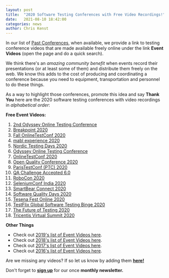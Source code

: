 ```yaml
---
layout: post
title:  "2020 Software Testing Conferences with Free Video Recordings!"
date:   2021-08-10 18:42:00
categories: news
author: Chris Kenst
---
```


In our list of <a href="/past" target="_blank">Past Conferences</a>, when available, we provide a link to testing conference videos that are made available freely online under the link **Event Videos** (open the page and do a quick search).

We think there's an *amazing community benefit* when events record their presentations (or at least some of them) and distribute them freely on the web. We know this adds to the cost of producing and coordinating a conference because you need to equipment, transportation and personnel to do these things. 

As a way to highlight those conferences, promote this idea and say **Thank You** here are the 2020 software testing conferences with video recordings in *alphabetical order*:

**Free Event Videos:**

1. <a href="https://odyssey.kobiton.com/recordings-summer-odyssey-2020/?utm_source=testingconferences" target="_blank">2nd Odyssey Online Testing Conference</a>
1. <a href="https://www.browserstack.com/events/breakpoint/breakpoint-2020?utm_source=testingconferences" target="_blank">Breakpoint 2020</a>
1. <a href="https://www.youtube.com/playlist?list=PLg74w4qP0mfHpDKY2e1jctToOSnSLuh0K" target="_blank">Fall OnlineTestConf 2020</a>
1. <a href="https://www.mabl.com/library/tag/experience?type=videos" target="_blank">mabl experience 2020</a>
1. <a href="https://worksup.com/ntd2021/" target="_blank">Nordic Testing Days 2020</a>
1. <a href="https://odyssey.kobiton.com/recordings-summer-odyssey-2020/?utm_source=testingconferences" target="_blank">Odyssey Online Testing Conference</a>
1. <a href="https://www.youtube.com/playlist?list=PLg74w4qP0mfE8CILPRm7cpHlEFPG2By2n" target="_blank">OnlineTestConf 2020</a>
1. <a href="https://2020.openqualityconf.com/replays/" target="_blank">Open Quality Conference 2020</a>
1. <a href="https://www.youtube.com/playlist?list=PLMXjuFj7QC6YXbiwXGdvjgRcJE7gdU5kq" target="_blank">ParisTestConf (PTC) 2020</a>
1. <a href="https://www.youtube.com/playlist?list=PLypOOWzseUBbe4-wB8U-tLVTKw-x5kWTQ" target="_blank">QA Challenge Accepted 6.0</a>
1. <a href="https://www.youtube.com/playlist?list=PLSK6YK5OGX1AZMAffD8EiTDq0lfzshRNg" target="_blank">RoboCon 2020</a>
1. <a href="https://www.youtube.com/hashtag/seconf2020" target="_blank">SeleniumConf India 2020</a>
1. <a href="https://smartbear.com/connect/replay/" target="_blank">SmartBear Connect 2020</a>
1. <a href="https://2020.software-quality-days.com/konferenz/videos/" target="_blank">Software Quality Days 2020</a>
1. <a href="https://www.youtube.com/playlist?list=PLnKYhe4WGrhDzWbF3R_oskrkUUaYZhYLJ" target="_blank">Tesena Fest Online 2020</a>
1. <a href="https://www.youtube.com/playlist?list=PLYS2_EZ_4iORJDzl9wIEprQJNv69p3ZOg" target="_blank">TestFlix Global Software Testing Binge 2020</a>
1. <a href="https://applitools.com/on-demand-videos/fot-north-america-september-2020/" target="_blank">The Future of Testing 2020</a>
1. <a href="https://www.tricentis.com/virtual-summit-highlights/?utm_source=testingconferences" target="_blank">Tricentis Virtual Summit 2020</a>

**Other Things**

- Check out <a href="/news/2020/09/24/2019-videos.html" target="_blank">2019's list of Event Videos here</a>.
- Check out <a href="/news/2021-07-29-2018-videos.html" target="_blank">2018's list of Event Videos here</a>.
- Check out <a href="/news/2017/12/12/2017-videos.html" target="_blank">2017's list of Event Videos here</a>.
- Check out <a href="/news/2017/12/11/2016-videos.html" target="_blank">2016's list of Event Videos here</a>.

Are we missing any videos? If so let us know by adding them **<a href="https://github.com/TestingConferences/testingconferences.github.io/blob/master/_data/past.yml" target="_blank">here!</a>**

Don't forget to **[sign up](http://eepurl.com/c4paYT)** for our once **monthly newsletter.**
